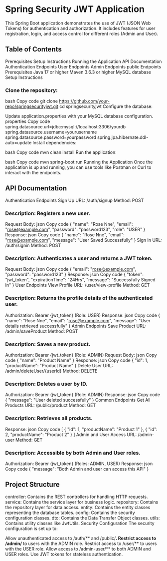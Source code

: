 # Spring Security JWT Application
This Spring Boot application demonstrates the use of JWT (JSON Web Tokens) for authentication and authorization. It includes features for user registration, login, and access control for different roles (Admin and User).

## Table of Contents
Prerequisites
Setup Instructions
Running the Application
API Documentation
Authentication Endpoints
User Endpoints
Admin Endpoints
public Endpoints
Prerequisites
Java 17 or higher
Maven 3.6.3 or higher
MySQL database
Setup Instructions
### Clone the repository:

bash
Copy code
git clone https://github.com/your-repo/springsecurityjwt.git
cd springsecurityjwt
Configure the database:

Update application.properties with your MySQL database configuration.
properties
Copy code
spring.datasource.url=jdbc:mysql://localhost:3306/yourdb
spring.datasource.username=yourusername
spring.datasource.password=yourpassword
spring.jpa.hibernate.ddl-auto=update
Install dependencies:

bash
Copy code
mvn clean install
Run the application:

bash
Copy code
mvn spring-boot:run
Running the Application
Once the application is up and running, you can use tools like Postman or Curl to interact with the endpoints.

## API Documentation
Authentication Endpoints
Sign Up
URL: /auth/signup
Method: POST
### Description: Registers a new user.
Request Body:
json
Copy code
{
    "name": "Rose Nne",
    "email": "rose@example.com",
    "password": "password123",
    "role": "USER"
}
Response:
json
Copy code
{
    "name": "Rose Nne",
    "email": "rose@example.com",
    "message": "User Saved Successfully"
}
Sign In
URL: /auth/signin
Method: POST
### Description: Authenticates a user and returns a JWT token.
Request Body:
json
Copy code
{
    "email": "rose@example.com",
    "password": "password123"
}
Response:
json
Copy code
{
    "token": "jwt_token",
    "expirationTime": "24Hrs",
    "message": "Successfully Signed In"
}
User Endpoints
View Profile
URL: /user/view-profile
Method: GET
### Description: Returns the profile details of the authenticated user.
Authorization: Bearer {jwt_token} (Role: USER)
Response:
json
Copy code
{
    "name": "Rose Nne",
    "email": "rose@example.com",
    "message": "User details retrieved successfully"
}
Admin Endpoints
Save Product
URL: /admin/saveProduct
Method: POST
### Description: Saves a new product.
Authorization: Bearer {jwt_token} (Role: ADMIN)
Request Body:
json
Copy code
{
    "name": "Product Name"
}
Response:
json
Copy code
{
    "id": 1,
    "productName": "Product Name"
}
Delete User
URL: /admin/deleteUser/{userId}
Method: DELETE
### Description: Deletes a user by ID.
Authorization: Bearer {jwt_token} (Role: ADMIN)
Response:
json
Copy code
{
    "message": "User deleted successfully"
}
Common Endpoints
Get All Products
URL: /public/product
Method: GET
### Description: Retrieves all products.
Response:
json
Copy code
[
    {
        "id": 1,
        "productName": "Product 1"
    },
    {
        "id": 2,
        "productName": "Product 2"
    }
]
Admin and User Access
URL: /admin-user
Method: GET
### Description: Accessible by both Admin and User roles.
Authorization: Bearer {jwt_token} (Roles: ADMIN, USER)
Response:
json
Copy code
{
    "message": "Both Admin and user can access this API"
}


## Project Structure
controller: Contains the REST controllers for handling HTTP requests.
service: Contains the service layer for business logic.
repository: Contains the repository layer for data access.
entity: Contains the entity classes representing the database tables.
config: Contains the security configuration classes.
dto: Contains the Data Transfer Object classes.
utils: Contains utility classes like JwtUtils.
Security Configuration
The security configuration is set up to:

Allow unauthenticated access to /auth/** and /public/**.
Restrict access to /admin/** to users with the ADMIN role.
Restrict access to /user/** to users with the USER role.
Allow access to /admin-user/** to both ADMIN and USER roles.
Use JWT tokens for stateless authentication.
